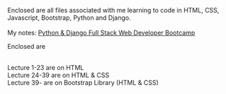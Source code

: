 Enclosed are all files associated with me learning to code in HTML, CSS, Javascript, Bootstrap, Python and Django.<br><br>
My notes: <a href="https://docs.google.com/document/d/1hnvo18zs0bqSUrksf-Ku9URG1P9gvCWB4kqEaRgC0fY/edit?usp=sharing">Python & Django Full Stack Web Developer Bootcamp</a>


Enclosed are 

<br>
Lecture 1-23 are on HTML<br>
Lecture 24-39 are on HTML & CSS<br>
Lecture 39- are on Bootstrap Library (HTML & CSS)<br>
